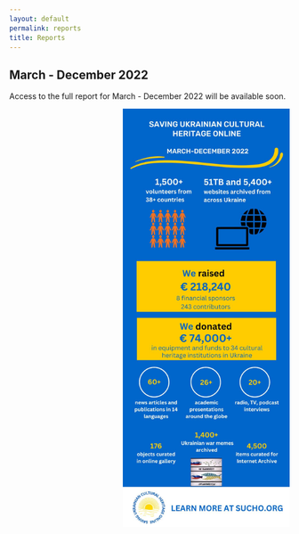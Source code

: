 ```yaml
---
layout: default
permalink: reports
title: Reports
---
```


## March - December 2022
Access to the full report for March - December 2022 will be available soon.

<img src="/assets/images/2022-sucho-recap.jpg" width="300px" style="float:right; margin-left: 10px;" title="March-December 2022 Recap">













</br>
</br>
</br>
</br>



















